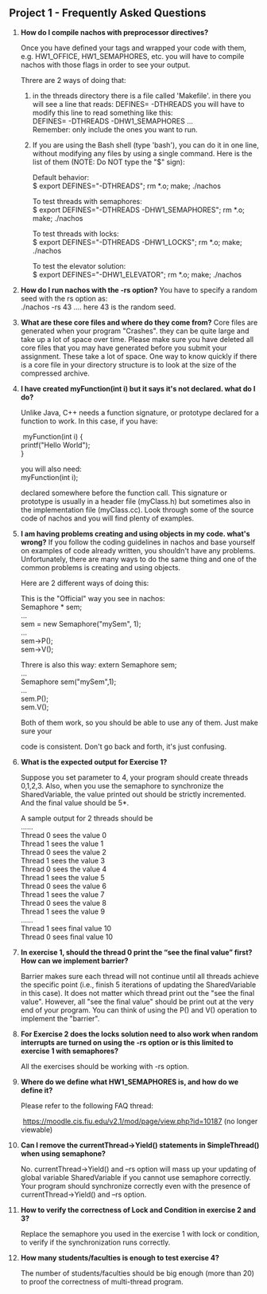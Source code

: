 ## Project 1 - Frequently Asked Questions

1. **How do I compile nachos with preprocessor directives?**

   Once you have defined your tags and wrapped your code with them, e.g. HW1_OFFICE, HW1_SEMAPHORES, etc. you will have to compile nachos with those flags in order to see your output.

   Threre are 2 ways of doing that:

   1. in the threads directory there is a file called 'Makefile'. in there you will see a line that reads:
      	DEFINES= -DTHREADS
      you will have to modify this line to read something like this:  
      	DEFINES= -DTHREADS -DHW1_SEMAPHORES ...  
      Remember: only include the ones you want to run.

   2. If you are using the Bash shell (type 'bash'), you can do it in one line, without modifying any files by using a single command. Here is the list of them (NOTE: Do NOT type the "$" sign):

      Default behavior:  
      	$ export DEFINES="-DTHREADS"; rm *.o; make; ./nachos

      To test threads with semaphores:  
      	$ export DEFINES="-DTHREADS -DHW1_SEMAPHORES"; rm *.o; make; ./nachos

      To test threads with locks:  
      	$ export DEFINES="-DTHREADS -DHW1_LOCKS"; rm *.o; make; ./nachos

      To test the elevator solution:  
      	$ export DEFINES="-DHW1_ELEVATOR"; rm *.o; make; ./nachos



2. **How do I run nachos with the -rs option?**
   You have to specify a random seed with the rs option as:  
   	./nachos -rs 43 .... here 43 is the random seed.



3. **What are these core files and where do they come from?**
   Core files are generated when your program "Crashes". they can be quite large and take up a lot of space over time. Please make sure you have deleted all core files that you may have generated before you submit your assignment. These take a lot of space. One way to know quickly if there is a core file in your directory structure is to look at the size of the compressed archive.

   

4. **I have created myFunction(int i) but it says it's not declared. what do I do?**

   Unlike Java, C++ needs a function signature, or prototype declared for a function to work. In this case, if you have:

   ​	myFunction(int i) {  
   ​		printf("Hello World");  
   ​	}

   you will also need:  
   	myFunction(int i);

   declared somewhere before the function call. This signature or prototype is usually in a header file (myClass.h) but sometimes also in the implementation file (myClass.cc). Look through some of the source code of nachos and you will find plenty of examples.



5. **I am having problems creating and using objects in my code. what's wrong?** 
   If you follow the coding guidelines in nachos and base yourself on examples of code already written, you shouldn't have any problems. Unfortunately, there are many ways to do the same thing and one of the common problems is creating and using objects.

   Here are 2 different ways of doing this:

   This is the "Official" way you see in nachos:  
   	Semaphore * sem;  
   	...  
   	sem = new Semaphore("mySem", 1);  
   	...  
   	sem->P();  
   	sem->V();  

   Threre is also this way:
   	extern Semaphore sem;  
   	...  
   	Semaphore sem("mySem",1);  
   	...  
   	sem.P();  
   	sem.V();

   Both of them work, so you should be able to use any of them. Just make sure your

   code is consistent. Don't go back and forth, it's just confusing.



6. **What is the expected output for Exercise 1?**

   Suppose you set parameter to 4, your program should create threads 0,1,2,3. Also, when you use the semaphore to synchronize the SharedVariable, the value printed out should be strictly incremented. And the final value should be 5*<number of threads>.

   A sample output for 2 threads should be  
   	......  
   	Thread 0 sees the value 0  
   	Thread 1 sees the value 1  
   	Thread 0 sees the value 2  
   	Thread 1 sees the value 3  
   	Thread 0 sees the value 4  
   	Thread 1 sees the value 5  
   	Thread 0 sees the value 6  
   	Thread 1 sees the value 7  
   	Thread 0 sees the value 8  
   	Thread 1 sees the value 9  
   	……  
   	Thread 1 sees final value 10  
   	Thread 0 sees final value 10



7. **In exercise 1, should the thread 0 print the “see the final value” first? How can we implement barrier?**

   Barrier makes sure each thread will not continue until all threads achieve the specific point (i.e., finish 5 iterations of updating the SharedVariable in this case). It does not matter which thread print out the "see the final value". However, all "see the final value" should be print out at the very end of your program. 
   You can think of using the P() and V() operation to implement the "barrier".



8. **For Exercise 2 does the locks solution need to also work when random interrupts are turned on using the -rs option or is this limited to exercise 1 with semaphores?**

   All the exercises should be working with -rs option.



9. **Where do we define what HW1_SEMAPHORES is, and how do we define it?**

   Please refer to the following FAQ thread:

   ​	https://moodle.cis.fiu.edu/v2.1/mod/page/view.php?id=10187 (no longer viewable)



10. **Can I remove the currentThread->Yield() statements in SimpleThread() when using semaphone?**

    No. currentThread->Yield() and –rs option will mass up your updating of global variable SharedVariable if you cannot use semaphore correctly. Your program should synchronize correctly even with the presence of currentThread->Yield() and –rs option.




11. **How to verify the correctness of Lock and Condition in exercise 2 and 3?**

    Replace the semaphore you used in the exercise 1 with lock or condition, to verify if the synchronization runs correctly.



12. **How many students/faculties is enough to test exercise 4?**

    The number of students/faculties should be big enough (more than 20) to proof the correctness of multi-thread program.








